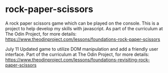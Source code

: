 # rock-paper-scissors

A rock paper scissors game which can be played on the console. This is a project to help develop my skills with javascript. As part of the curriculum at The Odin Project, for more details: https://www.theodinproject.com/lessons/foundations-rock-paper-scissors

July 11
Updated game to utilize DOM manipulation and add a friendly user interface. Part of the curriculum at The Odin Project, for more details: https://www.theodinproject.com/lessons/foundations-revisiting-rock-paper-scissors
